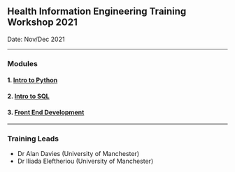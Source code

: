 ## Health Information Engineering Training Workshop 2021

Date: Nov/Dec 2021

---
### Modules
#### 1. [Intro to Python](https://github.com/HDRUK/hie-training/tree/main/Intro%20to%20Python)
#### 2. [Intro to SQL](https://github.com/HDRUK/hie-training/tree/main/Intro%20to%20SQL)
#### 3. [Front End Development](https://github.com/HDRUK/hie-training/tree/main/Front%20end%20development)
---
### Training Leads
- Dr Alan Davies (University of Manchester)
- Dr Iliada Eleftheriou (University of Manchester)